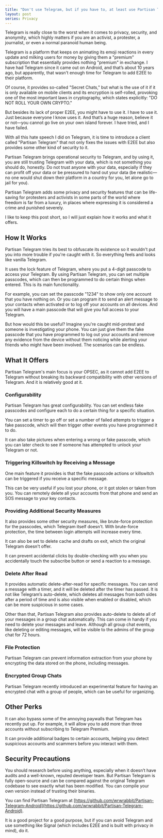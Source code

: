 ```yaml
---
title: "Don't use Telegram, but if you have to, at least use Partisan Telegram"
layout: post
series: Privacy
---
```



Telegram is really close to the worst when it comes to privacy, security, and anonymity, which highly matters if you are an activist, a protester, a journalist, or even a normal paranoid human being.

Telegram is a platform that keeps on animating its emoji reactions in every update and milking users for money by giving them a "premium" subscription that essentially provides nothing "premium" in exchange. I have had Telegram since it came out on Android, and that’s about 10 years ago, but apparently, that wasn't enough time for Telegram to add E2EE to their platform.

Of course, it provides so-called "Secret Chats," but what is the use of it if it is only available on mobile clients and its encryption is self-rolled, provoking one of the most important laws in cryptography, which states explicitly: "DO NOT ROLL YOUR OWN CRYPTO."

But besides its lack of proper E2EE, you might have to use it. I have to use it. Just because everyone I know uses it. And that’s a huge reason, believe it or not—you cannot go live on your own island forever. I have tried, and I have failed.

With all this hate speech I did on Telegram, it is time to introduce a client called "Partisan Telegram" that not only fixes the issues with E2EE but also provides some other kind of security to it.

Partisan Telegram brings operational security to Telegram, and by using it, you are still trusting Telegram with your data, which is not something you should do, honestly. Do not trust anyone with your data, especially if they can profit off your data or be pressured to hand out your data (be realistic—no one would shut down their platform in a country for you, let alone go to jail for you).

Partisan Telegram adds some privacy and security features that can be life-saving for protesters and activists in some parts of the world where freedom is far from a luxury, in places where expressing it is considered a crime and punished severely.

I like to keep this post short, so I will just explain how it works and what it offers.

## How It Works

Partisan Telegram tries its best to obfuscate its existence so it wouldn't put you into more trouble if you're caught with it. So everything feels and looks like vanilla Telegram.

It uses the lock feature of Telegram, where you put a 4-digit passcode to access your Telegram. By using Partisan Telegram, you can set multiple passcodes, which can then be programmed to do certain things when entered. This is its main functionality.

For example, you can set the passcode "1234" to show only one account that you have nothing on. Or you can program it to send an alert message to your contacts when activated or to log off your accounts on all devices. And you will have a main passcode that will give you full access to your Telegram.

But how would this be useful? Imagine you're caught mid-protest and someone is investigating your phone. You can just give them the fake passcode that you have programmed to log out your accounts and remove any evidence from the device without them noticing while alerting your friends who might have been involved. The scenarios can be endless.

## What It Offers

Partisan Telegram's main focus is your OPSEC, as it cannot add E2EE to Telegram without breaking its backward compatibility with other versions of Telegram. And it is relatively good at it.

### Configurability

Partisan Telegram has great configurability. You can set endless fake passcodes and configure each to do a certain thing for a specific situation.

You can set a timer to go off or set a number of failed attempts to trigger a fake passcode, which will then trigger other events you have programmed it to do.

It can also take pictures when entering a wrong or fake passcode, which you can later check to see if someone has attempted to unlock your Telegram or not.

### Triggering Killswitch by Receiving a Message

One main feature it provides is that the fake passcode actions or killswitch can be triggered if you receive a specific message.

This can be very useful if you lost your phone, or it got stolen or taken from you. You can remotely delete all your accounts from that phone and send an SOS message to your key contacts.

### Providing Additional Security Measures

It also provides some other security measures, like brute-force protection for the passcodes, which Telegram itself doesn't. With brute-force protection, the time between login attempts will increase every time.

It can also be set to delete cache and drafts on exit, which the original Telegram doesn't offer.

It can prevent accidental clicks by double-checking with you when you accidentally touch the subscribe button or send a reaction to a message.

### Delete After Read

It provides automatic delete-after-read for specific messages. You can send a message with a timer, and it will be deleted after the timer has passed. It is not like Telegram’s auto-delete, which deletes all messages from both sides after a period of time and is also visible when enabled or disabled, which can be more suspicious in some cases.

Other than that, Partisan Telegram also provides auto-delete to delete all of your messages in a group chat automatically. This can come in handy if you need to delete your messages and leave. Although all group chat events, like deleting or editing messages, will be visible to the admins of the group chat for 72 hours.

### File Protection

Partisan Telegram can prevent information extraction from your phone by encrypting the data stored on the phone, including messages.

### Encrypted Group Chats

Partisan Telegram recently introduced an experimental feature for having an encrypted chat with a group of people, which can be useful for organizing.

## Other Perks

It can also bypass some of the annoying paywalls that Telegram has recently put up. For example, it will allow you to add more than three accounts without subscribing to Telegram Premium.

It can provide additional badges to certain accounts, helping you detect suspicious accounts and scammers before you interact with them.

## Security Precautions

You should research before using anything, especially when it doesn’t have audits and a well-known, reputed developer team. But Partisan Telegram is fully open-source and can be compared against the original Telegram codebase to see exactly what has been modified. You can compile your own version instead of trusting their binaries.

You can find Partisan Telegram at [https://github.com/wrwrabbit/Partisan-Telegram-Android](https://github.com/wrwrabbit/Partisan-Telegram-Android).

It is a good project for a good purpose, but if you can avoid Telegram and use something like Signal (which includes E2EE and is built with privacy in mind), do it.